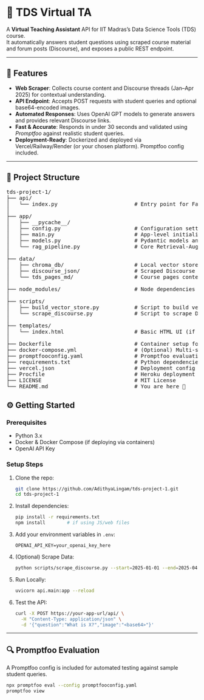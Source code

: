# 🧠 TDS Virtual TA

A **Virtual Teaching Assistant** API for IIT Madras’s Data Science Tools (TDS) course.  
It automatically answers student questions using scraped course material and forum posts (Discourse), and exposes a public REST endpoint.

---

## 🚀 Features

- **Web Scraper**: Collects course content and Discourse threads (Jan–Apr 2025) for contextual understanding.
- **API Endpoint**: Accepts POST requests with student queries and optional base64-encoded images.
- **Automated Responses**: Uses OpenAI GPT models to generate answers and provides relevant Discourse links.
- **Fast & Accurate**: Responds in under 30 seconds and validated using *Promptfoo* against realistic student queries.
- **Deployment-Ready**: Dockerized and deployed via Vercel/Railway/Render (or your chosen platform). Promptfoo config included.

---

## 📂 Project Structure
<pre>
tds-project-1/
├── api/
│   └── index.py                        # Entry point for FastAPI backend
│
├── app/
│   ├── __pycache__/
│   ├── config.py                       # Configuration settings
│   ├── main.py                         # App-level initialization and routes
│   ├── models.py                       # Pydantic models and schemas
│   └── rag_pipeline.py                 # Core Retrieval-Augmented Generation logic
│
├── data/
│   ├── chroma_db/                      # Local vector store (ChromaDB)
│   ├── discourse_json/                 # Scraped Discourse data (JSON)
│   └── tds_pages_md/                   # Course pages content (Markdown format)
│
├── node_modules/                       # Node dependencies (if used in frontend)
│
├── scripts/
│   ├── build_vector_store.py           # Script to build vector DB from scraped data
│   └── scrape_discourse.py             # Script to scrape Discourse forums
│
├── templates/
│   └── index.html                      # Basic HTML UI (if applicable)
│
├── Dockerfile                          # Container setup for deployment
├── docker-compose.yml                  # (Optional) Multi-service container config
├── promptfooconfig.yaml                # Promptfoo evaluation config
├── requirements.txt                    # Python dependencies
├── vercel.json                         # Deployment config for Vercel
├── Procfile                            # Heroku deployment entry point
├── LICENSE                             # MIT License
└── README.md                           # You are here 📄
</pre>

## ⚙️ Getting Started

### Prerequisites

- Python 3.x
- Docker & Docker Compose (if deploying via containers)
- OpenAI API Key

### Setup Steps

1. Clone the repo:
    ```bash
    git clone https://github.com/AdithyaLingam/tds-project-1.git
    cd tds-project-1
    ```
2. Install dependencies:
    ```bash
    pip install -r requirements.txt
    npm install        # if using JS/web files
    ```
3. Add your environment variables in `.env`:
    ```env
    OPENAI_API_KEY=your_openai_key_here
    ```
4. (Optional) Scrape Data:
    ```bash
    python scripts/scrape_discourse.py --start=2025-01-01 --end=2025-04-14
    ```
5. Run Locally:
    ```bash
    uvicorn api.main:app --reload
    ```
6. Test the API:
    ```bash
    curl -X POST https://your-app-url/api/ \
      -H "Content-Type: application/json" \
      -d '{"question":"What is X?","image":"<base64>"}'
    ```

---

## 🔍 Promptfoo Evaluation

A Promptfoo config is included for automated testing against sample student queries.

```bash
npx promptfoo eval --config promptfooconfig.yaml
promptfoo view


